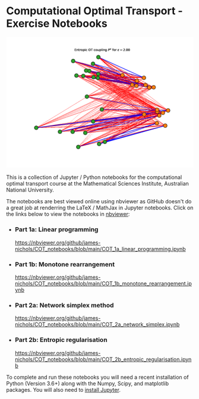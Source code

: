 # Computational Optimal Transport - Exercise Notebooks

![](entropic_OT.gif)

This is a collection of Jupyter / Python notebooks for the computational optimal transport course at the Mathematical Sciences Institute, Australian National University.

The notebooks are best viewed online using nbviewer as GitHub doesn't do a great job at renderring the LaTeX / MathJax in Jupyter notebooks. Click on the links below to view the notebooks in [nbviewer](nbviewer.org):

 - ### Part 1a: Linear programming
    <https://nbviewer.org/github/james-nichols/COT_notebooks/blob/main/COT_1a_linear_programming.ipynb>
 - ### Part 1b: Monotone rearrangement
    <https://nbviewer.org/github/james-nichols/COT_notebooks/blob/main/COT_1b_monotone_rearrangement.ipynb>
 - ### Part 2a: Network simplex method
    <https://nbviewer.org/github/james-nichols/COT_notebooks/blob/main/COT_2a_network_simplex.ipynb>
 - ### Part 2b: Entropic regularisation
    <https://nbviewer.org/github/james-nichols/COT_notebooks/blob/main/COT_2b_entropic_regularisation.ipynb>

To complete and run these notebooks you will need a recent installation of Python (Version 3.6+) along with the Numpy, Scipy, and matplotlib packages. You will also need to [install Jupyter](https://jupyter.org/install).
